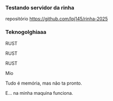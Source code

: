 ### Testando servidor da rinha
repositório https://github.com/lpj145/rinha-2025


### Teknogolghiaaa
RUST

RUST

RUST

Mio

Tudo é memória, mas não ta pronto.

E... na minha maquina funciona.
